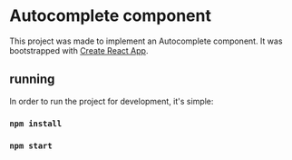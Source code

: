 # Autocomplete component

This project was made to implement an Autocomplete component.
It was bootstrapped with [Create React App](https://github.com/facebook/create-react-app).

## running

In order to run the project for development, it's simple:

### `npm install`
### `npm start`
